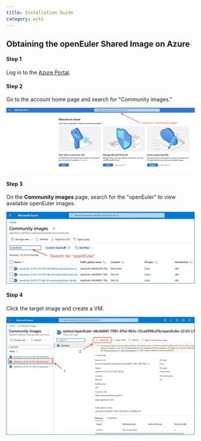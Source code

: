 ```yaml
---
title: Installation Guide
category: wiki
---
```


## Obtaining the openEuler Shared Image on Azure

#### Step 1

Log in to the [Azure Portal](https://portal.azure.com/).

#### Step 2

Go to the account home page and search for "Community images."

   ![](./images/az01.png)

#### Step 3

On the **Community images** page, search for the "openEuler" to view available openEuler images.

   ![](./images/az02.jpeg)

#### Step 4

Click the target image and create a VM.

   ![](./images/az03.jpeg)
